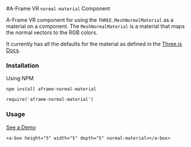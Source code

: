 #A-Frame VR `normal-material` Component

A-Frame VR component for using the `THREE.MeshNormalMaterial` as a material on a component. The `MeshNormalMaterial` is a material that maps the normal vectors to the RGB colors.

It currently has all the defaults for the material as defined in the [Three.js Docs](https://threejs.org/docs/index.html?q=Mater#Reference/Materials/MeshNormalMaterial).

### Installation

Using NPM

```
npm install aframe-normal-material
```

```
require('aframe-normal-material')
```

### Usage

[See a Demo]()

```
<a-box height="5" width="5" depth="5" normal-material></a-box>
```